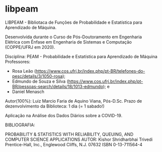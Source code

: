 # libpeam
LIBPEAM - Bibliotaca de Funções de Probabilidade e Estatística para Aprendizado de Máquina.

Desenvolvida durante o Curso de Pós-Doutoramento em Engenharia Elétrica com Ênfase em Engenharia de Sistemas e Computação (COPPE/UFRJ em 2020).

Disciplina: PEAM - Probabilidade e Estatística para Aprendizado de Máquina
Professores: 
- Rosa Leão (https://www.cos.ufrj.br/index.php/pt-BR/telefones-do-pesc/details/3/1050-rosa);
- Edmundo de Souza e Silva (https://www.cos.ufrj.br/index.php/pt-BR/pessoas-search/details/18/1013-edmundo); e
- Daniel Menasch

Autor(100%): Luiz Marcio Faria de Aquino Viana, Pós-D.Sc.
Prazo de dezenvolvimento da Biblioteca: 1 dia (= 1 sabado!)

Aplicação na Análise dos Dados Diários sobre a COVID-19.

BIBLIOGRAFIA:

PROBABILITY & STATISTICS WITH RELIABILITY, QUEUING, AND COMPUTER SCIENCE APPLICATIONS
AUTOR: Kishor Shridharbhai Trivedi
Prentice-Hall, Inc., Englewood Cliffs, N.J. 07632
ISBN 0-13-711564-4
